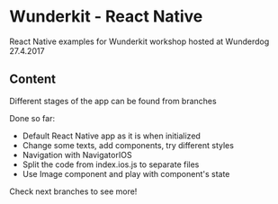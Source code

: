 # Wunderkit - React Native
React Native examples for Wunderkit workshop hosted at Wunderdog 27.4.2017

## Content
Different stages of the app can be found from branches

Done so far:
* Default React Native app as it is when initialized
* Change some texts, add components, try different styles
* Navigation with NavigatorIOS
* Split the code from index.ios.js to separate files
* Use Image component and play with component's state

Check next branches to see more!
